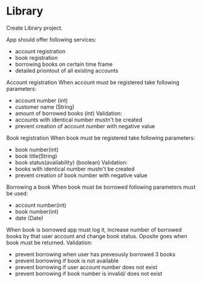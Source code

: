 # Library

Create Library project.

App should offer following services:
- account registration
- book registration
- borrowing books on certain time frame
- detailed priontout of all existing accounts

Account registration
When account must be registered take following parameters:
- account number (int)
- customer name (String)
- amount of borrowed books (int)
Validation:
- accounts with identical number mustn't be created
- prevent creation of account number with negative value

Book registration
When book must be registered take following parameters:
- book number(int)
- book title(String)
- book status(availability) (boolean)
Validation:
- books with identical number mustn't be created
- prevent creation of book number with negative value

Borrowing a book
When book must be borrowed following parameters must be used:
- account number(int)
- book number(int)
- date (Date)

When book is borrowed app must log it, increase number of borrowed books by that user account and change book status.
Oposite goes when book must be returned.
Validation:
- prevent borrowing when user has preveously borrowed 3 books
- prevent borrowing if book is not available
- prevent borrowing if user account number does not exist
- prevent borrowing if book number is invalid/ does not exist

